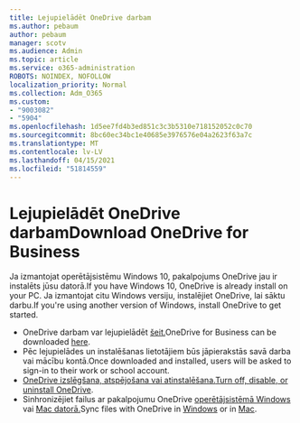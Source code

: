 ```yaml
---
title: Lejupielādēt OneDrive darbam
ms.author: pebaum
author: pebaum
manager: scotv
ms.audience: Admin
ms.topic: article
ms.service: o365-administration
ROBOTS: NOINDEX, NOFOLLOW
localization_priority: Normal
ms.collection: Adm_O365
ms.custom:
- "9003082"
- "5904"
ms.openlocfilehash: 1d5ee7fd4b3ed851c3c3b5310e718152052c0c70
ms.sourcegitcommit: 8bc60ec34bc1e40685e3976576e04a2623f63a7c
ms.translationtype: MT
ms.contentlocale: lv-LV
ms.lasthandoff: 04/15/2021
ms.locfileid: "51814559"
---
```

# <a name="download-onedrive-for-business"></a><span data-ttu-id="6f108-102">Lejupielādēt OneDrive darbam</span><span class="sxs-lookup"><span data-stu-id="6f108-102">Download OneDrive for Business</span></span>

<span data-ttu-id="6f108-103">Ja izmantojat operētājsistēmu Windows 10, pakalpojums OneDrive jau ir instalēts jūsu datorā.</span><span class="sxs-lookup"><span data-stu-id="6f108-103">If you have Windows 10, OneDrive is already install on your PC.</span></span> <span data-ttu-id="6f108-104">Ja izmantojat citu Windows versiju, instalējiet OneDrive, lai sāktu darbu.</span><span class="sxs-lookup"><span data-stu-id="6f108-104">If you're using another version of Windows, install OneDrive to get started.</span></span>

- <span data-ttu-id="6f108-105">OneDrive darbam var lejupielādēt [šeit.](https://www.microsoft.com/microsoft-365/onedrive/download)</span><span class="sxs-lookup"><span data-stu-id="6f108-105">OneDrive for Business can be downloaded  [here](https://www.microsoft.com/microsoft-365/onedrive/download).</span></span>
- <span data-ttu-id="6f108-106">Pēc lejupielādes un instalēšanas lietotājiem būs jāpierakstās savā darba vai mācību kontā.</span><span class="sxs-lookup"><span data-stu-id="6f108-106">Once downloaded and installed, users will be asked to sign-in to their work or school account.</span></span>
- <span data-ttu-id="6f108-107">[OneDrive izslēgšana, atspējošana vai atinstalēšana.](https://support.microsoft.com/office/turn-off-disable-or-uninstall-onedrive-f32a17ce-3336-40fe-9c38-6efb09f944b0)</span><span class="sxs-lookup"><span data-stu-id="6f108-107">[Turn off, disable, or uninstall OneDrive](https://support.microsoft.com/office/turn-off-disable-or-uninstall-onedrive-f32a17ce-3336-40fe-9c38-6efb09f944b0).</span></span>
- <span data-ttu-id="6f108-108">Sinhronizējiet failus ar pakalpojumu OneDrive [operētājsistēmā Windows](https://support.microsoft.com/office/615391c4-2bd3-4aae-a42a-858262e42a49) vai [Mac datorā.](https://support.microsoft.com/office/d11b9f29-00bb-4172-be39-997da46f913f)</span><span class="sxs-lookup"><span data-stu-id="6f108-108">Sync files with OneDrive in [Windows](https://support.microsoft.com/office/615391c4-2bd3-4aae-a42a-858262e42a49) or in [Mac](https://support.microsoft.com/office/d11b9f29-00bb-4172-be39-997da46f913f).</span></span>
